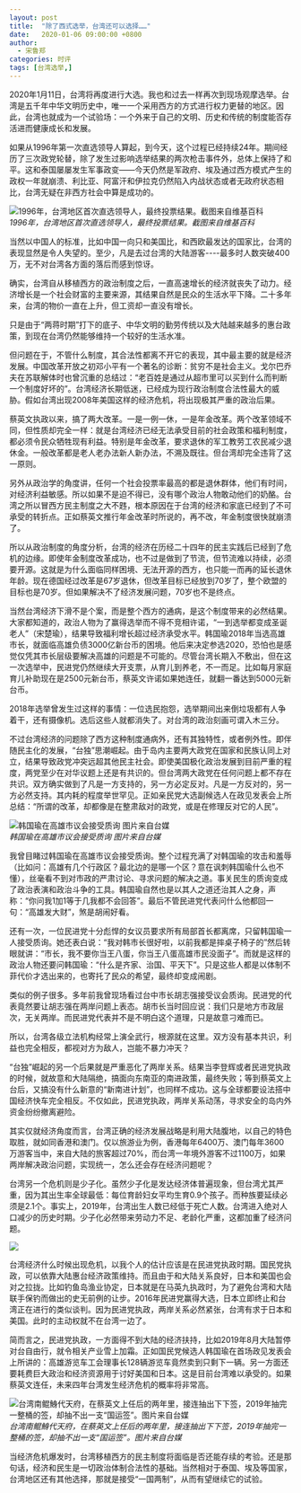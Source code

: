 ```yaml
---
layout: post
title:  "除了西式选举，台湾还可以选择……"
date:   2020-01-06 09:00:00 +0800
author: 
  - 宋鲁郑
categories: 时评
tags: [台湾选举,]
---
```

2020年1月11日，台湾将再度进行大选。我也和过去一样再次到现场观摩选举。台湾是五千年中华文明历史中，唯一一个采用西方的方式进行权力更替的地区。因此，台湾也就成为一个试验场：一个外来于自己的文明、历史和传统的制度能否存活进而健康成长和发展。

如果从1996年第一次直选领导人算起，到今天，这个过程已经持续24年。期间经历了三次政党轮替，除了发生过影响选举结果的两次枪击事件外，总体上保持了和平。这和泰国屡屡发生军事政变——今天仍然是军政府、埃及通过西方模式产生的政权一年就崩溃、利比亚、阿富汗和伊拉克仍然陷入内战状态或者无政府状态相比，台湾无疑在非西方社会中算是成功的。

![1996年，台湾地区首次直选领导人，最终投票结果。截图来自维基百科]({{site.url}}/assets/images/20191231153324454.png)  
*1996年，台湾地区首次直选领导人，最终投票结果。截图来自维基百科*

当然以中国人的标准，比如中国一向只和美国比，和西欧最发达的国家比，台湾的表现显然是令人失望的。至少，凡是去过台湾的大陆游客----最多时人数突破400万，无不对台湾各方面的落后而感到惊讶。

确实，台湾自从移植西方的政治制度之后，一直高速增长的经济就丧失了动力。经济增长是一个社会财富的主要来源，其结果自然是民众的生活水平下降。二十多年来，台湾的物价一直在上升，但工资却一直没有增长。

只是由于“两蒋时期”打下的底子、中华文明的勤劳传统以及大陆越来越多的惠台政策，到现在台湾仍然能够维持一个较好的生活水准。

但问题在于，不管什么制度，其合法性都离不开它的表现，其中最主要的就是经济发展。中国改革开放之初邓小平有一个著名的诊断：贫穷不是社会主义。戈尔巴乔夫在苏联解体时也曾沉重的总结过：“老百姓是通过从超市里可以买到什么而判断一个制度好坏的”。台湾经济长期低迷，已经成为现行政治制度合法性最大的威胁。假如台湾出现2008年美国这样的经济危机，将出现极其严重的政治后果。

蔡英文执政以来，搞了两大改革。一是一例一休，一是年金改革。两个改革领域不同，但性质却完全一样：就是台湾经济已经无法承受目前的社会政策和福利制度，都必须令民众牺牲现有利益。特别是年金改革，要求退休的军工教劳工农民减少退休金。一般改革都是老人老办法新人新办法，不溯及既往。但台湾却完全违背了这一原则。

另外从政治学的角度讲，任何一个社会投票率最高的都是退休群体，他们有时间，对经济利益敏感。所以如果不是迫不得已，没有哪个政治人物敢动他们的奶酪。台湾之所以冒西方民主制度之大不韪，根本原因在于台湾的经济和家底已经到了不可承受的转折点。正如蔡英文推行年金改革时所说的，再不改，年金制度很快就崩溃了。

所以从政治制度的角度分析，台湾的经济在历经二十四年的民主实践后已经到了危机的边缘。即使年金制度改革成功，也不过是做到了节流，但节流难以持续，必须要开源。这就是为什么面临同样困境、无法开源的西方，也只能一而再的延长退休年龄。现在德国经过改革是67岁退休，但改革目标已经放到70岁了，整个欧盟的目标也是70岁。但如果解决不了经济发展问题，70岁也不是终点。

当然台湾经济下滑不是个案，而是整个西方的通病，是这个制度带来的必然结果。大家都知道的，政治人物为了赢得选举而不得不竞相许诺，“一到选举都变成圣诞老人”（宋楚瑜），结果导致福利增长超过经济承受水平。韩国瑜2018年当选高雄市长，就面临高雄负债3000亿新台币的困境。他后来决定参选2020，恐怕也是感觉仅凭其市长层级要解决高雄的问题是不可能的。尽管台湾长期入不敷出，但在这一次选举中，民进党仍然继续大开支票，从育儿到养老，不一而足。比如每月家庭育儿补助现在是2500元新台币，蔡英文许诺如果她连任，就翻一番达到5000元新台币。

2018年选举曾发生过这样的事情：一位选民抱怨，选举期间出来倒垃圾都有人争着干，还有摄像机。选后这些人就都消失了。对台湾的政治刻画可谓入木三分。

不过台湾经济的问题除了西方这种制度通病外，还有其独特性，或者例外性。即伴随民主化的发展，“台独”思潮崛起。由于岛内主要两大政党在国家和民族认同上对立，结果导致政党冲突远超其他民主社会。即使美国极化政治发展到目前严重的程度，两党至少在对华议题上还是有共识的。但台湾两大政党在任何问题上都不存在共识。双方确实做到了凡是一方支持的，另一方必定反对。凡是一方反对的，另一方必然支持。其内耗的程度举世罕见。正如亲民党大选副候选人在政见发表会上所总结：“所谓的改革，却都像是在整肃敌对的政党，或是在修理反对它的人民”。

![韩国瑜在高雄市议会接受质询 图片来自台媒]({{site.url}}/assets/images/20191231154405199.png)  
*韩国瑜在高雄市议会接受质询 图片来自台媒*

我曾目睹过韩国瑜在高雄市议会接受质询。整个过程充满了对韩国瑜的攻击和羞辱（比如问：高雄有几个行政区？最北边的是哪一个区？意在讽刺韩国瑜什么也不懂），丝毫看不到对市政的严肃讨论、寻求问题的解决之道。事关民生的质询变成了政治表演和政治斗争的工具。韩国瑜自然也是以其人之道还治其人之身，声称：“你问我1加1等于几我都不会回答”。最后不管民进党代表问什么他都回一句：“高雄发大财”，煞是胡闹好看。

还有一次，一位民进党十分彪悍的女议员要求所有局部首长都离席，只留韩国瑜一人接受质询。她还表白说：“我对韩市长很好啦，以前我都是摔桌子椅子的”然后转眼就讲：“市长，我不要你当王八蛋，你当王八蛋高雄市民没面子”。而就是这样的政治人物还要问韩国瑜：“什么是齐家、治国、平天下”。只是这些人都是以体制不菲代价才选出来的，也寄托了民众的希望，最终却变成闹剧。

类似的例子很多。多年前我曾现场看过台中市长胡志强接受议会质询。民进党的代表竟然要让胡志强在两岸问题上表态。胡市长当时回应说：我们只是地方市政层次，无关两岸。而民进党代表并不是不明白这个道理，只是故意刁难而已。

所以，台湾各级立法机构经常上演全武行，根源就在这里。双方没有基本共识，利益也完全相反，都视对方为敌人，岂能不暴力冲天？

“台独”崛起的另一个后果就是严重恶化了两岸关系。结果当李登辉或者民进党执政的时候，就故意和大陆隔绝，搞面向东南亚的南进政策，最终失败；等到蔡英文上台后，又搞没有什么新意的“新南进计划”，也同样不成功。这与全球都要设法搭中国经济快车完全相反。不仅如此，民进党执政，两岸关系动荡，寻求安全的岛内外资金纷纷撤离避险。

其实仅就经济角度而言，台湾正确的经济发展战略是利用大陆腹地，以自己的特色取胜，就如同香港和澳门。仅以旅游业为例，香港每年6400万、澳门每年3600万游客当中，来自大陆的旅客超过70%，而台湾一年境外游客不过1100万，如果两岸解决政治问题，实现统一，怎么还会存在经济问题呢？

台湾另一个危机则是少子化。虽然少子化是发达经济体普遍现象，但台湾尤其严重，因为其出生率全球最低：每位育龄妇女平均生育0.9个孩子。而种族要延续必须是2.1个。事实上，2019年，台湾出生人数已经低于死亡人数。台湾进入绝对人口减少的历史时期。少子化必然带来劳动力不足、老龄化严重，这都加重了经济问题。

![]({{site.url}}/assets/images/20191231155406950.jpg)  

台湾经济什么时候出现危机，以我个人的估计应该是在民进党执政时期。国民党执政，可以依靠大陆惠台经济政策维持。而且由于和大陆关系良好，日本和美国也会对之拉拢。比如钓鱼岛渔业协定，日本就是在马英九执政时，为了避免台湾和大陆联手保钓而做出的史无前例的让步。2016年民进党赢得大选，日本立即终止和台湾正在进行的类似谈判。因为民进党执政，两岸关系必然紧张，台湾有求于日本和美国。此时的主动权就不在台湾一边了。

简而言之，民进党执政，一方面得不到大陆的经济扶持，比如2019年8月大陆暂停对台自由行，就令相关产业雪上加霜。正如国民党候选人韩国瑜在首场政见发表会上所讲的：高雄游览车工会理事长128辆游览车竟然卖到只剩下一辆。另一方面还要耗费巨大政治和经济资源用于讨好美国和日本。这是目前台湾难以承受的。如果蔡英文连任，未来四年台湾发生经济危机的概率将非常高。

![台湾南鲲鯓代天府，在蔡英文上任后的两年里，接连抽出下下签，2019年抽完一整桶的签，却抽不出一支“国运签”。图片来自台媒]({{site.url}}/assets/images/20191231160430232.jpeg)  
*台湾南鲲鯓代天府，在蔡英文上任后的两年里，接连抽出下下签，2019年抽完一整桶的签，却抽不出一支“国运签”。图片来自台媒*

当经济危机爆发时，台湾移植西方的民主制度将面临是否还能存续的考验。还是那句话，经济和民生是一切政治体制合法性的基础。当然相对于泰国、埃及等国家，台湾地区还有其他选择，那就是接受“一国两制”，从而有望继续它的试验。